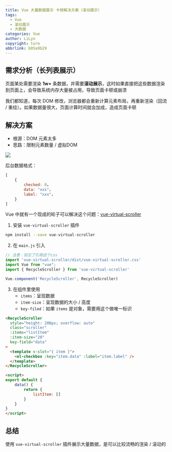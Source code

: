 ```yaml
---
title: Vue 大量数据展示 卡顿解决方案（滚动展示）
tags:
  - Vue
  - 滚动展示
  - 大数据
categories: Vue
author: LiLyn
copyright: ture
abbrlink: b05a9b29
---
```

## 需求分析（长列表展示）

页面某处需要渲染 **1w+** 条数据，并需要**滚动展示**，这时如果直接把这些数据渲染到页面上，会导致系统内存大量被占用，导致页面卡顿或崩溃

我们都知道，每次 DOM 修改，浏览器都会重新计算元素布局，再重新渲染（回流 / 重绘）。如果数据量很大，页面计算时间就会加成，造成页面卡顿

<!--more-->

## 解决方案

- 根源：DOM 元素太多
- 思路：限制元素数量 / 虚拟DOM

![](https://gitee.com/lilyn/pic/raw/master/company-img/bigData.gif)

后台数据格式：

```js
[
    {
        checked: 0，
        data: "xxx"，
        label: "xxx"，
    }
]
```

Vue 中就有一个现成的轮子可以解决这个问题：[vue-virtual-scroller](https://github.com/Akryum/vue-virtual-scroller#recyclescroller)

1. 安装 `vue-virtual-scroller` 插件

```bash
npm install --save vue-virtual-scroller
```

2. 在 `main.js` 引入

```js
// 注意：别忘了引用这个css
import 'vue-virtual-scroller/dist/vue-virtual-scroller.css'
import Vue from "vue";
import { RecycleScroller } from 'vue-virtual-scroller'

Vue.component('RecycleScroller', RecycleScroller)
```

3. 在组件里使用
   - `items`：呈现数据
   - `item-size`：呈现数据的大小 / 高度
   - `key-filed`：如果 `items` 是对象，需要用这个做唯一标识

```html
<RecycleScroller
  style="height: 200px; overflow: auto"
  class="scroller"
  :items="listItem"
  :item-size="20"
  key-field="data"
>
  <template v-slot="{ item }">
    <el-checkbox :key="item.data" :label="item.label" />
  </template>
</RecycleScroller>

<script>
export default {
	data() {
        return {
            listItem: []
        }
    }
}
</script>
```

## 总结

使用  `vue-virtual-scroller` 插件展示大量数据，是可以比较流畅的渲染 / 滚动的